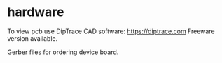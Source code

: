 # hardware

To view pcb use DipTrace CAD software:
https://diptrace.com 
Freeware version available.

Gerber files for ordering device board.
